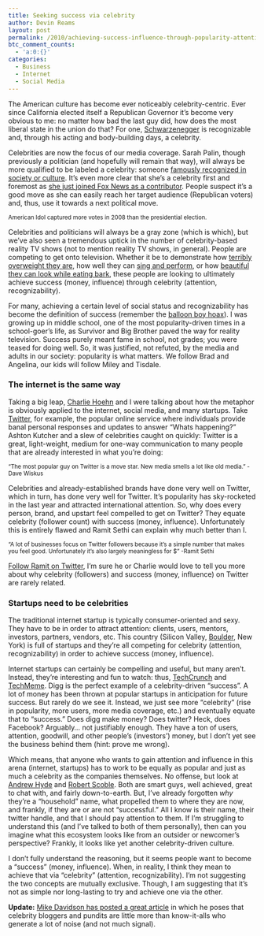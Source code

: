 ```yaml
---
title: Seeking success via celebrity
author: Devin Reams
layout: post
permalink: /2010/achieving-success-influence-through-popularity-attention/
btc_comment_counts:
  - 'a:0:{}'
categories:
  - Business
  - Internet
  - Social Media
---
```

The American culture has become ever noticeably celebrity-centric. Ever since California elected itself a Republican Governor it&#8217;s become very obvious to me: no matter how bad the last guy did, how does the most liberal state in the union do that? For one, [Schwarzenegger][1] is recognizable and, through his acting and body-building days, a celebrity.

Celebrities are now the focus of our media coverage. Sarah Palin, though previously a politician (and hopefully will remain that way), will always be more qualified to be labeled a celebrity: someone [famously recognized in society or culture][2]. It&#8217;s even more clear that she&#8217;s a celebrity first and foremost as [she just joined Fox News as a contributor][3]. People suspect it&#8217;s a good move as she can easily reach her target audience (Republican voters) and, thus, use it towards a next political move.

<small>American Idol captured more votes in 2008 than the presidential election.</small>

Celebrities and politicians will always be a gray zone (which is which), but we&#8217;ve also seen a tremendous uptick in the number of celebrity-based reality TV shows (not to mention reality TV shows, in general). People are competing to get onto television. Whether it be to demonstrate how [terribly overweight they are][4], how well they can [sing and perform][5], or how [beautiful they can look while eating bark][6], these people are looking to ultimately achieve success (money, influence) through celebrity (attention, recognizability).

For many, achieving a certain level of social status and recognizability has become the definition of success (remember the [balloon boy hoax][7]). I was growing up in middle school, one of the most popularity-driven times in a school-goer&#8217;s life, as Survivor and Big Brother paved the way for reality television. Success purely meant fame in school, not grades; you were teased for doing well. So, it was justified, not refuted, by the media and adults in our society: popularity is what matters. We follow Brad and Angelina, our kids will follow Miley and Tisdale.

### The internet is the same way

Taking a big leap, [Charlie Hoehn][8] and I were talking about how the metaphor is obviously applied to the internet, social media, and many startups. Take [Twitter][9], for example, the popular online service where individuals provide banal personal responses and updates to answer &#8220;Whats happening?&#8221; Ashton Kutcher and a slew of celebrities caught on quickly: Twitter is a great, light-weight, medium for one-way communication to many people that are already interested in what you&#8217;re doing:

<small>&#8220;The most popular guy on Twitter is a move star. New media smells a lot like old media.&#8221; -Dave Wiskus</small>

Celebrities and already-established brands have done very well on Twitter, which in turn, has done very well for Twitter. It&#8217;s popularity has sky-rocketed in the last year and attracted international attention. So, why does every person, brand, and upstart feel compelled to get on Twitter? They equate celebrity (follower count) with success (money, influence). Unfortunately this is entirely flawed and Ramit Sethi can explain why much better than I.

<small>&#8220;A lot of businesses focus on Twitter followers because it&#8217;s a simple number that makes you feel good. Unfortunately it&#8217;s also largely meaningless for $&#8221; -Ramit Sethi</small>

[Follow Ramit on Twitter][10], I&#8217;m sure he or Charlie would love to tell you more about why celebrity (followers) and success (money, influence) on Twitter are rarely related.

### Startups need to be celebrities

The traditional internet startup is typically consumer-oriented and sexy. They have to be in order to attract attention: clients, users, mentors, investors, partners, vendors, etc. This country (Silicon Valley, [Boulder][11], New York) is full of startups and they&#8217;re all competing for celebrity (attention, recognizability) in order to achieve success (money, influence).

Internet startups can certainly be compelling and useful, but many aren&#8217;t. Instead, they&#8217;re interesting and fun to watch: thus, [TechCrunch][12] and [TechMeme][13]. Digg is the perfect example of a celebrity-driven &#8220;success&#8221;. A lot of money has been thrown at popular startups in anticipation for future success. But rarely do we see it. Instead, we just see more &#8220;celebrity&#8221; (rise in popularity, more users, more media coverage, etc.) and eventually equate that to &#8220;success.&#8221; Does digg make money? Does twitter? Heck, does Facebook? Arguably&#8230; not justifiably enough. They have a ton of users, attention, goodwill, and other people&#8217;s (investors&#8217;) money, but I don&#8217;t yet see the business behind them (hint: prove me wrong).

Which means, that anyone who wants to gain attention and influence in this arena (internet, startups) has to work to be equally as popular and just as much a celebrity as the companies themselves. No offense, but look at [Andrew Hyde][14] and [Robert Scoble][15]. Both are smart guys, well achieved, great to chat with, and fairly down-to-earth. But, I&#8217;ve already forgotten *why* they&#8217;re a &#8220;household&#8221; name, what propelled them to where they are now, and frankly, if they are or are not &#8220;successful.&#8221; All I know is their name, their twitter handle, and that I should pay attention to them. If I&#8217;m struggling to understand this (and I&#8217;ve talked to both of them personally), then can you imagine what this ecosystem looks like from an outsider or newcomer&#8217;s perspective? Frankly, it looks like yet another celebrity-driven culture.

I don&#8217;t fully understand the reasoning, but it seems people want to become a &#8220;success&#8221; (money, influence). When, in reality, I think they mean to achieve that via &#8220;celebrity&#8221; (attention, recognizability). I&#8217;m not suggesting the two concepts are mutually exclusive. Though, I am suggesting that it&#8217;s not as simple nor long-lasting to try and achieve one via the other.

**Update:** [Mike Davidson has posted a great article][16] in which he poses that celebrity bloggers and pundits are little more than know-it-alls who generate a lot of noise (and not much signal).

 [1]: http://en.wikipedia.org/wiki/Arnold_Schwarzenegger
 [2]: http://en.wikipedia.org/wiki/Celebrity
 [3]: http://www.foxnews.com/politics/2010/01/11/palin-join-fox-news-contributor/
 [4]: http://www.nbc.com/the-biggest-loser/
 [5]: http://www.americanidol.com/
 [6]: http://www.cbs.com/primetime/survivor/
 [7]: http://en.wikipedia.org/wiki/Balloon_boy_hoax
 [8]: http://charliehoehn.com/
 [9]: https://twitter.com/
 [10]: https://twitter.com/ramit
 [11]: http://www.techstars.org
 [12]: http://www.techcrunch.com/
 [13]: http://www.techmeme.com
 [14]: http://andrewhy.de
 [15]: http://scobleizer.com/
 [16]: http://www.mikeindustries.com/blog/archive/2010/01/never-dupe-your-readers